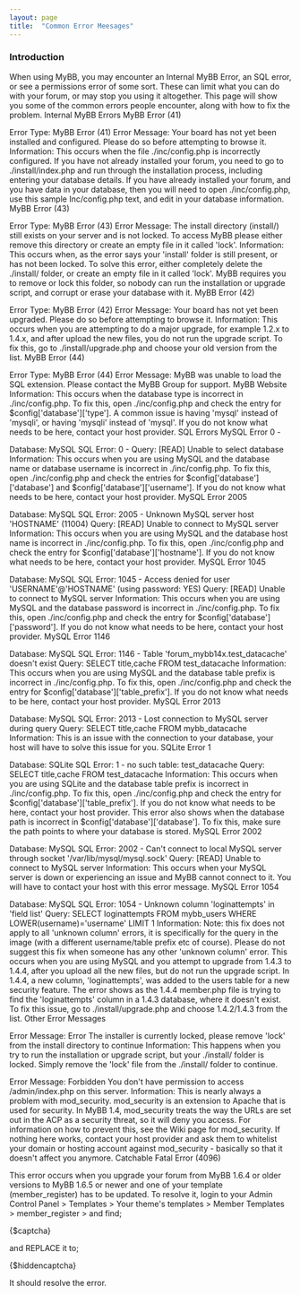 ```yaml
---
layout: page
title:  "Common Error Meesages"
---
```


### Introduction

When using MyBB, you may encounter an Internal MyBB Error, an SQL error, or see a permissions error of some sort. These can limit what you can do with your forum, or may stop you using it altogether. This page will show you some of the common errors people encounter, along with how to fix the problem.
Internal MyBB Errors
MyBB Error (41)

Error Type: MyBB Error (41)
Error Message: Your board has not yet been installed and configured. Please do so before attempting to browse it.
Information: This occurs when the file ./inc/config.php is incorrectly configured. If you have not already installed your forum, you need to go to ./install/index.php and run through the installation process, including entering your database details. If you have already installed your forum, and you have data in your database, then you will need to open ./inc/config.php, use this sample Inc/config.php text, and edit in your database information.
MyBB Error (43)

Error Type: MyBB Error (43)
Error Message: The install directory (install/) still exists on your server and is not locked. To access MyBB please either remove this directory or create an empty file in it called 'lock'.
Information: This occurs when, as the error says your 'install' folder is still present, or has not been locked. To solve this error, either completely delete the ./install/ folder, or create an empty file in it called 'lock'. MyBB requires you to remove or lock this folder, so nobody can run the installation or upgrade script, and corrupt or erase your database with it.
MyBB Error (42)

Error Type: MyBB Error (42)
Error Message: Your board has not yet been upgraded. Please do so before attempting to browse it.
Information: This occurs when you are attempting to do a major upgrade, for example 1.2.x to 1.4.x, and after upload the new files, you do not run the upgrade script. To fix this, go to ./install/upgrade.php and choose your old version from the list.
MyBB Error (44)

Error Type: MyBB Error (44)
Error Message: MyBB was unable to load the SQL extension. Please contact the MyBB Group for support. MyBB Website
Information: This occurs when the database type is incorrect in ./inc/config.php. To fix this, open ./inc/config.php and check the entry for $config['database']['type']. A common issue is having 'mysql' instead of 'mysqli', or having 'mysqli' instead of 'mysql'. If you do not know what needs to be here, contact your host provider.
SQL Errors
MySQL Error 0 -

Database: MySQL
SQL Error: 0 -
Query: [READ] Unable to select database
Information: This occurs when you are using MySQL and the database name or database username is incorrect in ./inc/config.php. To fix this, open ./inc/config.php and check the entries for $config['database']['database'] and $config['database']['username']. If you do not know what needs to be here, contact your host provider.
MySQL Error 2005

Database: MySQL
SQL Error: 2005 - Unknown MySQL server host 'HOSTNAME' (11004)
Query: [READ] Unable to connect to MySQL server
Information: This occurs when you are using MySQL and the database host name is incorrect in ./inc/config.php. To fix this, open ./inc/config.php and check the entry for $config['database']['hostname']. If you do not know what needs to be here, contact your host provider.
MySQL Error 1045

Database: MySQL
SQL Error: 1045 - Access denied for user 'USERNAME'@'HOSTNAME' (using password: YES)
Query: [READ] Unable to connect to MySQL server
Information: This occurs when you are using MySQL and the database password is incorrect in ./inc/config.php. To fix this, open ./inc/config.php and check the entry for $config['database']['password']. If you do not know what needs to be here, contact your host provider.
MySQL Error 1146

Database: MySQL
SQL Error: 1146 - Table 'forum_mybb14x.test_datacache' doesn't exist
Query: SELECT title,cache FROM test_datacache
Information: This occurs when you are using MySQL and the database table prefix is incorrect in ./inc/config.php. To fix this, open ./inc/config.php and check the entry for $config['database']['table_prefix']. If you do not know what needs to be here, contact your host provider.
MySQL Error 2013

Database: MySQL
SQL Error: 2013 - Lost connection to MySQL server during query
Query: SELECT title,cache FROM mybb_datacache
Information: This is an issue with the connection to your database, your host will have to solve this issue for you.
SQLite Error 1

Database: SQLite
SQL Error: 1 - no such table: test_datacache
Query: SELECT title,cache FROM test_datacache
Information: This occurs when you are using SQLite and the database table prefix is incorrect in ./inc/config.php. To fix this, open ./inc/config.php and check the entry for $config['database']['table_prefix']. If you do not know what needs to be here, contact your host provider. This error also shows when the database path is incorrect in $config['database']['database']. To fix this, make sure the path points to where your database is stored.
MySQL Error 2002

Database: MySQL
SQL Error: 2002 - Can't connect to local MySQL server through socket '/var/lib/mysql/mysql.sock'
Query: [READ] Unable to connect to MySQL server
Information: This occurs when your MySQL server is down or experiencing an issue and MyBB cannot connect to it. You will have to contact your host with this error message.
MySQL Error 1054

Database: MySQL
SQL Error: 1054 - Unknown column 'loginattempts' in 'field list'
Query: SELECT loginattempts FROM mybb_users WHERE LOWER(username)='username' LIMIT 1
Information: Note: this fix does not apply to all 'unknown column' errors, it is specifically for the query in the image (with a different username/table prefix etc of course). Please do not suggest this fix when someone has any other 'unknown column' error.
This occurs when you are using MySQL and you attempt to upgrade from 1.4.3 to 1.4.4, after you upload all the new files, but do not run the upgrade script. In 1.4.4, a new column, 'loginattempts', was added to the users table for a new security feature. The error shows as the 1.4.4 member.php file is trying to find the 'loginattempts' column in a 1.4.3 database, where it doesn't exist. To fix this issue, go to ./install/upgrade.php and choose 1.4.2/1.4.3 from the list.
Other Error Messages

Error Message: Error
The installer is currently locked, please remove 'lock' from the install directory to continue
Information: This happens when you try to run the installation or upgrade script, but your ./install/ folder is locked. Simply remove the 'lock' file from the ./install/ folder to continue.

Error Message: Forbidden
You don't have permission to access /admin/index.php on this server.
Information: This is nearly always a problem with mod_security. mod_security is an extension to Apache that is used for security. In MyBB 1.4, mod_security treats the way the URLs are set out in the ACP as a security threat, so it will deny you access. For information on how to prevent this, see the Wiki page for mod_security. If nothing here works, contact your host provider and ask them to whitelist your domain or hosting account against mod_security - basically so that it doesn't affect you anymore.
Catchable Fatal Error (4096)

This error occurs when you upgrade your forum from MyBB 1.6.4 or older versions to MyBB 1.6.5 or newer and one of your template (member_register) has to be updated. To resolve it, login to your Admin Control Panel > Templates > Your theme's templates > Member Templates > member_register > and find;

{$captcha}

and REPLACE it to;

{$hiddencaptcha}

It should resolve the error. 
